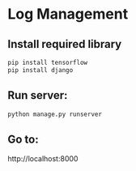 # Log Management
## Install required library
```bash
pip install tensorflow
pip install django
```
## Run server:
 ```bash
python manage.py runserver
```
## Go to:
http://localhost:8000
